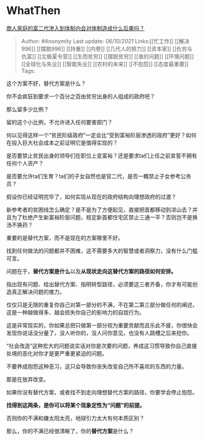 # WhatThen
[商人家庭的富二代渗入到体制内会对体制造成什么后果吗？](https://www.zhihu.com/question/328561239/answer/2153494115)

> Author: #Anonymity
> Last update: *06/10/2021*
> Links:[[忙工作]] [[解决996]] [[摆脱996]] [[持重]] [[内卷]] [[几代人的努力]] [[资本家]] [[仇穷与仇富]] [[北极夏令营]] [[生而贫穷]] [[摆脱贫穷]] [[谁的问题]] [[环境问题]] [[全球化与失业]] [[智能失业]] [[农村的未来]] [[不抱怨]] [[态度最重要]]
> Tags:

这个方案不好，替代方案是什么？

你不会疯狂到要求一个百分之百由贫穷出身的人组成的政府吧？

那么留多少比例？

留的这个小比例，不允许进入任何要害部门？

何以见得这样一个“贫民阶级政府”一定会比“受到富裕阶层渗透的政府”更好？如何在投入巨大社会成本之前证明它是值得实现的？

是否要禁止贫民出身的领导们在职位上变富裕？还是要求ta们上任之前宣誓不拥有任何个人资产？

是否要允许ta们生育？ta们的子女自然也是官二代，是否一概禁止子女参考公务员？

假设你已经证明完毕了，如何实现从现在的政府结构向理想政府的过渡？

新参考者的贫困线怎么确定？是不是为了方便起见，直接把首都移动到凉山去？并且为了杜绝产生新富裕阶层问题，规定新首都住宅区禁止三通一平？否则岂不是换汤不换药？

重要的是替代方案，而不是现在的方案哪里不好。

找到任何做法的问题都并不困难，这不需要多大的智慧或者洞察力，没有什么门槛可言。

问题在于，**替代方案是什么**以及**从现状走向这替代方案的路径如何安排。**

指出现有问题、给出替代方案、指明转型路径，必须要这三者齐备，你才有可能创造真正解决问题的推力。

仅仅只是无限的重复你自己对第一部分的不满，不在第二第三部分做任何的阐述，这是一种越做得多、越会损失你自己的影响力的自戕行为。

这是非常现实的，你如果总把只做第一部分视为重要贡献而且乐此不疲，你很快会发现你说话没分量了，没人听你的，没人问你意见，也没有人跳槽之后来挖你。

“社会改造”这种宏大的问题说实话对你是次要的问题，养成这习惯导致你自己直接处境的恶化对你才是更严重更紧迫的问题。

不要养成抱怨这种恶习，这只会导致你丧失改变自己所不喜欢的东西的力量。

那是在放弃改变。

如果你没有替代方案，或者找不到走向理想替代方案的路径，你要学会停止抱怨。

**找得到这两条，是你可以将某个现象定性为“问题”的前提。**

否则你的不满和嫌太阳太亮，地球引力太大有何本质区别？

那么，你的不满已经很清晰了，你的**替代方案**是什么？

